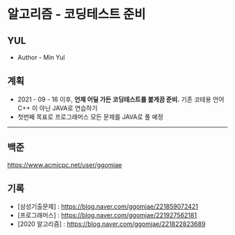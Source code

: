 알고리즘 - 코딩테스트 준비 
=========== 

YUL
------
* Author - Min Yul <br>


계획
-------
* 2021 - 09 - 16 이후,  **언제 어딜 가든 코딩테스트를 붙게끔 준비.** 기존 코테용 언어 C++ 이 아닌 JAVA로 연습하기 
* 첫번째 목표로 프로그래머스 모든 문제를 JAVA로 풀 예정 
-------

## 백준
https://www.acmicpc.net/user/ggomjae

## 기록

- [삼성기출문제] :  https://blog.naver.com/ggomjae/221859072421
- [프로그래머스] :  https://blog.naver.com/ggomjae/221927562181
- [2020 알고리즘] : https://blog.naver.com/ggomjae/221822823689
